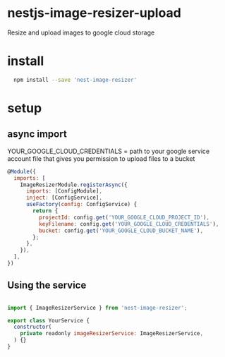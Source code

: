 # nestjs-image-resizer-upload
Resize and upload images to google cloud storage

# install 
```bash
  npm install --save 'nest-image-resizer'
```

# setup

## async import 

YOUR_GOOGLE_CLOUD_CREDENTIALS = path to your google service account file that gives you permission to upload files to a bucket
```javascript
@Module({
  imports: [
    ImageResizerModule.registerAsync({
      imports: [ConfigModule],
      inject: [ConfigService],
      useFactory(config: ConfigService) {
        return {
          projectId: config.get('YOUR_GOOGLE_CLOUD_PROJECT_ID'),
          keyFilename: config.get('YOUR_GOOGLE_CLOUD_CREDENTIALS'),
          bucket: config.get('YOUR_GOOGLE_CLOUD_BUCKET_NAME'),
        };
      },
    }),
  ],
})
```

## Using the service
```javascript

import { ImageResizerService } from 'nest-image-resizer';

export class YourService {
  constructor(
    private readonly imageResizerService: ImageResizerService,
  ) {}
}
```
